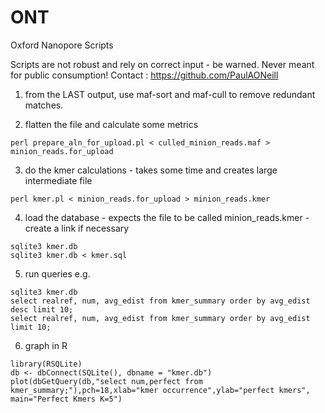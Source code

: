 ONT
=======

Oxford Nanopore Scripts

Scripts are not robust and rely on correct input - be warned.
Never meant for public consumption!
Contact : https://github.com/PaulAONeill

1) from the LAST output, use maf-sort and maf-cull to remove redundant matches.

2) flatten the file and calculate some metrics

`perl prepare_aln_for_upload.pl < culled_minion_reads.maf > minion_reads.for_upload`

3) do the kmer calculations - takes some time and creates large intermediate file

`perl kmer.pl < minion_reads.for_upload > minion_reads.kmer`

4) load the database - expects the file to be called minion_reads.kmer - create a link if necessary
```
sqlite3 kmer.db
sqlite3 kmer.db < kmer.sql
```

5) run queries e.g.
```
sqlite3 kmer.db
select realref, num, avg_edist from kmer_summary order by avg_edist desc limit 10;
select realref, num, avg_edist from kmer_summary order by avg_edist limit 10;
```
6) graph in R
```
library(RSQLite)
db <- dbConnect(SQLite(), dbname = "kmer.db")
plot(dbGetQuery(db,"select num,perfect from kmer_summary;"),pch=18,xlab="kmer occurrence",ylab="perfect kmers", main="Perfect Kmers K=5")
```
